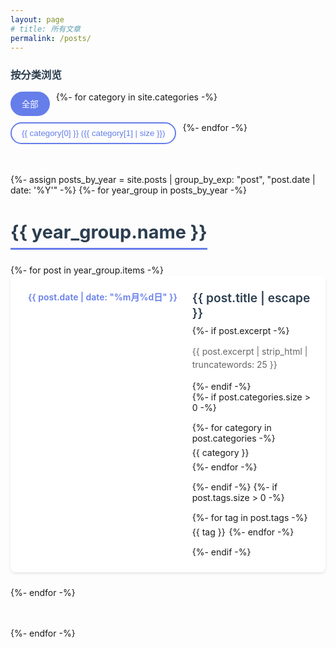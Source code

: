 ```yaml
---
layout: page
# title: 所有文章
permalink: /posts/
---
```


<div class="posts-archive">
 

  <!-- 分类筛选 -->
  <div class="categories-filter">
    <h3>按分类浏览</h3>
    <div class="category-buttons">
      <button class="category-btn active" data-category="all">全部</button>
      {%- for category in site.categories -%}
        <button class="category-btn" data-category="{{ category[0] }}">{{ category[0] }} ({{ category[1] | size }})</button>
      {%- endfor -%}
    </div>
  </div>

  <!-- 文章列表 -->
  <div class="posts-list">
    {%- assign posts_by_year = site.posts | group_by_exp: "post", "post.date | date: '%Y'" -%}
    {%- for year_group in posts_by_year -%}
      <div class="year-section">
        <h2 class="year-heading">{{ year_group.name }}</h2>
        <div class="year-posts">
          {%- for post in year_group.items -%}
            <article class="post-item" data-categories="{{ post.categories | join: ' ' }}">
              <div class="post-date">
                <time datetime="{{ post.date | date_to_xmlschema }}">
                  {{ post.date | date: "%m月%d日" }}
                </time>
              </div>
              <div class="post-content">
                <h3 class="post-title">
                  <a href="{{ post.url | relative_url }}">{{ post.title | escape }}</a>
                </h3>
                {%- if post.excerpt -%}
                  <p class="post-excerpt">{{ post.excerpt | strip_html | truncatewords: 25 }}</p>
                {%- endif -%}
                <div class="post-meta-info">
                  {%- if post.categories.size > 0 -%}
                    <div class="post-categories">
                      {%- for category in post.categories -%}
                        <span class="category-tag">{{ category }}</span>
                      {%- endfor -%}
                    </div>
                  {%- endif -%}
                  {%- if post.tags.size > 0 -%}
                    <div class="post-tags">
                      {%- for tag in post.tags -%}
                        <span class="tag">{{ tag }}</span>
                      {%- endfor -%}
                    </div>
                  {%- endif -%}
                </div>
              </div>
            </article>
          {%- endfor -%}
        </div>
      </div>
    {%- endfor -%}
  </div>
</div>

<script>
document.addEventListener('DOMContentLoaded', function() {
  const categoryButtons = document.querySelectorAll('.category-btn');
  const postItems = document.querySelectorAll('.post-item');
  
  categoryButtons.forEach(button => {
    button.addEventListener('click', function() {
      const selectedCategory = this.getAttribute('data-category');
      
      // 更新按钮状态
      categoryButtons.forEach(btn => btn.classList.remove('active'));
      this.classList.add('active');
      
      // 筛选文章
      postItems.forEach(item => {
        const itemCategories = item.getAttribute('data-categories');
        if (selectedCategory === 'all' || itemCategories.includes(selectedCategory)) {
          item.style.display = 'flex';
        } else {
          item.style.display = 'none';
        }
      });
    });
  });
});
</script>

<style>
.posts-archive {
  max-width: 900px;
  margin: 0 auto;
}

.archive-stats {
  text-align: center;
  margin-bottom: 2rem;
  padding: 1rem;
  background: #f8f9fa;
  border-radius: 8px;
}

.categories-filter {
  margin-bottom: 3rem;
}

.categories-filter h3 {
  margin-bottom: 1rem;
  color: #2c3e50;
}

.category-buttons {
  display: flex;
  flex-wrap: wrap;
  gap: 10px;
}

.category-btn {
  padding: 8px 16px;
  border: 2px solid #667eea;
  background: transparent;
  color: #667eea;
  border-radius: 20px;
  cursor: pointer;
  transition: all 0.3s ease;
  font-weight: 500;
}

.category-btn:hover,
.category-btn.active {
  background: #667eea;
  color: white;
}

.year-section {
  margin-bottom: 3rem;
}

.year-heading {
  font-size: 1.8rem;
  color: #2c3e50;
  margin-bottom: 1.5rem;
  padding-bottom: 0.5rem;
  border-bottom: 3px solid #667eea;
  display: inline-block;
}

.post-item {
  display: flex;
  margin-bottom: 1.5rem;
  padding: 1.5rem;
  background: white;
  border-radius: 8px;
  box-shadow: 0 2px 4px rgba(0,0,0,0.1);
  transition: all 0.3s ease;
  border-left: 4px solid transparent;
}

.post-item:hover {
  border-left-color: #667eea;
  box-shadow: 0 4px 8px rgba(0,0,0,0.15);
  transform: translateX(5px);
}

.post-date {
  min-width: 80px;
  margin-right: 1.5rem;
}

.post-date time {
  color: #667eea;
  font-weight: 600;
}

.post-content {
  flex: 1;
}

.post-title {
  margin: 0 0 0.5rem 0;
}

.post-title a {
  color: #2c3e50;
  text-decoration: none;
  font-size: 1.2rem;
  font-weight: 600;
}

.post-title a:hover {
  color: #667eea;
}

.post-excerpt {
  color: #666;
  line-height: 1.5;
  margin-bottom: 1rem;
}

.post-meta-info {
  display: flex;
  gap: 15px;
  align-items: center;
  flex-wrap: wrap;
}

.post-categories,
.post-tags {
  display: flex;
  gap: 6px;
  flex-wrap: wrap;
}

@media (max-width: 768px) {
  .post-item {
    flex-direction: column;
  }
  
  .post-date {
    margin-right: 0;
    margin-bottom: 1rem;
  }
  
  .category-buttons {
    justify-content: center;
  }
}
</style> 